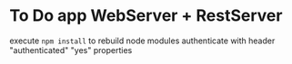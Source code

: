 # To Do app WebServer + RestServer 
execute ```npm install``` to rebuild node modules
authenticate with header "authenticated" "yes" properties